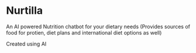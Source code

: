 # Nurtilla
An AI powered Nutrition chatbot for your dietary needs (Provides sources of food for protien, diet plans and international diet options as well)

Created using AI
